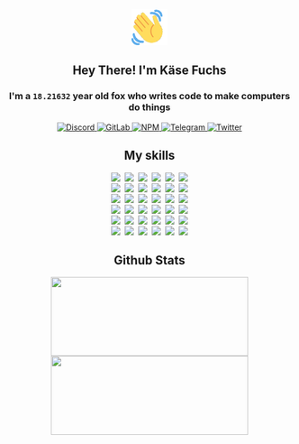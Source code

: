 <div><p align=center><img src=./resources/images/wave.gif width=64px height=64px></p><h2 align=center>Hey There! I'm Käse Fuchs</h2><h3 align=center>I'm a <code>18.21632</code> year old fox who writes code to make computers do things</h3><p align=center><a href=https://discord.com/users/507526681125322772><img alt=Discord src="https://img.shields.io/badge/Discord-5865F2?logo=discord&logoColor=white&style=flat-square#72ca6537e29ec69d8c9cdd9d8fd5ca3d"> </a><a href=https://gitlab.com/kasefuchs><img alt=GitLab src="https://img.shields.io/badge/GitLab-330F63?logo=gitlab&logoColor=white&style=flat-square#72ca6537e29ec69d8c9cdd9d8fd5ca3d"> </a><a href=https://npmjs.com/~kasefuchs><img alt=NPM src="https://img.shields.io/badge/NPM-CB3837?logo=npm&logoColor=white&style=flat-square#72ca6537e29ec69d8c9cdd9d8fd5ca3d"> </a><a href=https://t.me/kasefuchs><img alt=Telegram src="https://img.shields.io/badge/Telegram-2CA5E0?logo=telegram&logoColor=white&style=flat-square#72ca6537e29ec69d8c9cdd9d8fd5ca3d"> </a><a href=https://twitter.com/kasefuchs><img alt=Twitter src="https://img.shields.io/badge/Twitter-1DA1F2?logo=twitter&logoColor=white&style=flat-square#72ca6537e29ec69d8c9cdd9d8fd5ca3d"></a></p><h2 align=center>My skills</h2><p align=center><a href=https://aws.amazon.com/ ><picture><source srcset="https://skillicons.dev/icons?i=aws&theme=dark#72ca6537e29ec69d8c9cdd9d8fd5ca3d" media="(prefers-color-scheme: dark)"><source srcset="https://skillicons.dev/icons?i=aws&theme=light#72ca6537e29ec69d8c9cdd9d8fd5ca3d" media="(prefers-color-scheme: light), (prefers-color-scheme: no-preference)"><img src="https://skillicons.dev/icons?i=aws&theme=light#72ca6537e29ec69d8c9cdd9d8fd5ca3d"></picture></a>&nbsp;&nbsp;<a href=https://en.wikipedia.org/wiki/Bash_(Unix_shell)><picture><source srcset="https://skillicons.dev/icons?i=bash&theme=dark#72ca6537e29ec69d8c9cdd9d8fd5ca3d" media="(prefers-color-scheme: dark)"><source srcset="https://skillicons.dev/icons?i=bash&theme=light#72ca6537e29ec69d8c9cdd9d8fd5ca3d" media="(prefers-color-scheme: light), (prefers-color-scheme: no-preference)"><img src="https://skillicons.dev/icons?i=bash&theme=light#72ca6537e29ec69d8c9cdd9d8fd5ca3d"></picture></a>&nbsp;&nbsp;<a href=https://discord.com/developers/docs><picture><source srcset="https://skillicons.dev/icons?i=bots&theme=dark#72ca6537e29ec69d8c9cdd9d8fd5ca3d" media="(prefers-color-scheme: dark)"><source srcset="https://skillicons.dev/icons?i=bots&theme=light#72ca6537e29ec69d8c9cdd9d8fd5ca3d" media="(prefers-color-scheme: light), (prefers-color-scheme: no-preference)"><img src="https://skillicons.dev/icons?i=bots&theme=light#72ca6537e29ec69d8c9cdd9d8fd5ca3d"></picture></a>&nbsp;&nbsp;<a href=https://www.cloudflare.com/ ><picture><source srcset="https://skillicons.dev/icons?i=cloudflare&theme=dark#72ca6537e29ec69d8c9cdd9d8fd5ca3d" media="(prefers-color-scheme: dark)"><source srcset="https://skillicons.dev/icons?i=cloudflare&theme=light#72ca6537e29ec69d8c9cdd9d8fd5ca3d" media="(prefers-color-scheme: light), (prefers-color-scheme: no-preference)"><img src="https://skillicons.dev/icons?i=cloudflare&theme=light#72ca6537e29ec69d8c9cdd9d8fd5ca3d"></picture></a>&nbsp;&nbsp;<a href=https://en.wikipedia.org/wiki/CSS><picture><source srcset="https://skillicons.dev/icons?i=css&theme=dark#72ca6537e29ec69d8c9cdd9d8fd5ca3d" media="(prefers-color-scheme: dark)"><source srcset="https://skillicons.dev/icons?i=css&theme=light#72ca6537e29ec69d8c9cdd9d8fd5ca3d" media="(prefers-color-scheme: light), (prefers-color-scheme: no-preference)"><img src="https://skillicons.dev/icons?i=css&theme=light#72ca6537e29ec69d8c9cdd9d8fd5ca3d"></picture></a>&nbsp;&nbsp;<a href=https://www.docker.com/ ><picture><source srcset="https://skillicons.dev/icons?i=docker&theme=dark#72ca6537e29ec69d8c9cdd9d8fd5ca3d" media="(prefers-color-scheme: dark)"><source srcset="https://skillicons.dev/icons?i=docker&theme=light#72ca6537e29ec69d8c9cdd9d8fd5ca3d" media="(prefers-color-scheme: light), (prefers-color-scheme: no-preference)"><img src="https://skillicons.dev/icons?i=docker&theme=light#72ca6537e29ec69d8c9cdd9d8fd5ca3d"></picture></a><br><a href=https://www.electronjs.org/ ><picture><source srcset="https://skillicons.dev/icons?i=electron&theme=dark#72ca6537e29ec69d8c9cdd9d8fd5ca3d" media="(prefers-color-scheme: dark)"><source srcset="https://skillicons.dev/icons?i=electron&theme=light#72ca6537e29ec69d8c9cdd9d8fd5ca3d" media="(prefers-color-scheme: light), (prefers-color-scheme: no-preference)"><img src="https://skillicons.dev/icons?i=electron&theme=light#72ca6537e29ec69d8c9cdd9d8fd5ca3d"></picture></a>&nbsp;&nbsp;<a href=https://expressjs.com/ ><picture><source srcset="https://skillicons.dev/icons?i=express&theme=dark#72ca6537e29ec69d8c9cdd9d8fd5ca3d" media="(prefers-color-scheme: dark)"><source srcset="https://skillicons.dev/icons?i=express&theme=light#72ca6537e29ec69d8c9cdd9d8fd5ca3d" media="(prefers-color-scheme: light), (prefers-color-scheme: no-preference)"><img src="https://skillicons.dev/icons?i=express&theme=light#72ca6537e29ec69d8c9cdd9d8fd5ca3d"></picture></a>&nbsp;&nbsp;<a href=https://www.figma.com/ ><picture><source srcset="https://skillicons.dev/icons?i=figma&theme=dark#72ca6537e29ec69d8c9cdd9d8fd5ca3d" media="(prefers-color-scheme: dark)"><source srcset="https://skillicons.dev/icons?i=figma&theme=light#72ca6537e29ec69d8c9cdd9d8fd5ca3d" media="(prefers-color-scheme: light), (prefers-color-scheme: no-preference)"><img src="https://skillicons.dev/icons?i=figma&theme=light#72ca6537e29ec69d8c9cdd9d8fd5ca3d"></picture></a>&nbsp;&nbsp;<a href=https://firebase.google.com/ ><picture><source srcset="https://skillicons.dev/icons?i=firebase&theme=dark#72ca6537e29ec69d8c9cdd9d8fd5ca3d" media="(prefers-color-scheme: dark)"><source srcset="https://skillicons.dev/icons?i=firebase&theme=light#72ca6537e29ec69d8c9cdd9d8fd5ca3d" media="(prefers-color-scheme: light), (prefers-color-scheme: no-preference)"><img src="https://skillicons.dev/icons?i=firebase&theme=light#72ca6537e29ec69d8c9cdd9d8fd5ca3d"></picture></a>&nbsp;&nbsp;<a href=https://flask.palletsprojects.com/ ><picture><source srcset="https://skillicons.dev/icons?i=flask&theme=dark#72ca6537e29ec69d8c9cdd9d8fd5ca3d" media="(prefers-color-scheme: dark)"><source srcset="https://skillicons.dev/icons?i=flask&theme=light#72ca6537e29ec69d8c9cdd9d8fd5ca3d" media="(prefers-color-scheme: light), (prefers-color-scheme: no-preference)"><img src="https://skillicons.dev/icons?i=flask&theme=light#72ca6537e29ec69d8c9cdd9d8fd5ca3d"></picture></a>&nbsp;&nbsp;<a href=https://cloud.google.com/ ><picture><source srcset="https://skillicons.dev/icons?i=gcp&theme=dark#72ca6537e29ec69d8c9cdd9d8fd5ca3d" media="(prefers-color-scheme: dark)"><source srcset="https://skillicons.dev/icons?i=gcp&theme=light#72ca6537e29ec69d8c9cdd9d8fd5ca3d" media="(prefers-color-scheme: light), (prefers-color-scheme: no-preference)"><img src="https://skillicons.dev/icons?i=gcp&theme=light#72ca6537e29ec69d8c9cdd9d8fd5ca3d"></picture></a><br><a href=https://git-scm.com/ ><picture><source srcset="https://skillicons.dev/icons?i=git&theme=dark#72ca6537e29ec69d8c9cdd9d8fd5ca3d" media="(prefers-color-scheme: dark)"><source srcset="https://skillicons.dev/icons?i=git&theme=light#72ca6537e29ec69d8c9cdd9d8fd5ca3d" media="(prefers-color-scheme: light), (prefers-color-scheme: no-preference)"><img src="https://skillicons.dev/icons?i=git&theme=light#72ca6537e29ec69d8c9cdd9d8fd5ca3d"></picture></a>&nbsp;&nbsp;<a href=https://github.com/ ><picture><source srcset="https://skillicons.dev/icons?i=github&theme=dark#72ca6537e29ec69d8c9cdd9d8fd5ca3d" media="(prefers-color-scheme: dark)"><source srcset="https://skillicons.dev/icons?i=github&theme=light#72ca6537e29ec69d8c9cdd9d8fd5ca3d" media="(prefers-color-scheme: light), (prefers-color-scheme: no-preference)"><img src="https://skillicons.dev/icons?i=github&theme=light#72ca6537e29ec69d8c9cdd9d8fd5ca3d"></picture></a>&nbsp;&nbsp;<a href=https://gitlab.com/ ><picture><source srcset="https://skillicons.dev/icons?i=gitlab&theme=dark#72ca6537e29ec69d8c9cdd9d8fd5ca3d" media="(prefers-color-scheme: dark)"><source srcset="https://skillicons.dev/icons?i=gitlab&theme=light#72ca6537e29ec69d8c9cdd9d8fd5ca3d" media="(prefers-color-scheme: light), (prefers-color-scheme: no-preference)"><img src="https://skillicons.dev/icons?i=gitlab&theme=light#72ca6537e29ec69d8c9cdd9d8fd5ca3d"></picture></a>&nbsp;&nbsp;<a href=https://www.heroku.com/ ><picture><source srcset="https://skillicons.dev/icons?i=heroku&theme=dark#72ca6537e29ec69d8c9cdd9d8fd5ca3d" media="(prefers-color-scheme: dark)"><source srcset="https://skillicons.dev/icons?i=heroku&theme=light#72ca6537e29ec69d8c9cdd9d8fd5ca3d" media="(prefers-color-scheme: light), (prefers-color-scheme: no-preference)"><img src="https://skillicons.dev/icons?i=heroku&theme=light#72ca6537e29ec69d8c9cdd9d8fd5ca3d"></picture></a>&nbsp;&nbsp;<a href=https://en.wikipedia.org/wiki/HTML><picture><source srcset="https://skillicons.dev/icons?i=html&theme=dark#72ca6537e29ec69d8c9cdd9d8fd5ca3d" media="(prefers-color-scheme: dark)"><source srcset="https://skillicons.dev/icons?i=html&theme=light#72ca6537e29ec69d8c9cdd9d8fd5ca3d" media="(prefers-color-scheme: light), (prefers-color-scheme: no-preference)"><img src="https://skillicons.dev/icons?i=html&theme=light#72ca6537e29ec69d8c9cdd9d8fd5ca3d"></picture></a>&nbsp;&nbsp;<a href=https://en.wikipedia.org/wiki/JavaScript><picture><source srcset="https://skillicons.dev/icons?i=js&theme=dark#72ca6537e29ec69d8c9cdd9d8fd5ca3d" media="(prefers-color-scheme: dark)"><source srcset="https://skillicons.dev/icons?i=js&theme=light#72ca6537e29ec69d8c9cdd9d8fd5ca3d" media="(prefers-color-scheme: light), (prefers-color-scheme: no-preference)"><img src="https://skillicons.dev/icons?i=js&theme=light#72ca6537e29ec69d8c9cdd9d8fd5ca3d"></picture></a><br><a href=https://en.wikipedia.org/wiki/Linux><picture><source srcset="https://skillicons.dev/icons?i=linux&theme=dark#72ca6537e29ec69d8c9cdd9d8fd5ca3d" media="(prefers-color-scheme: dark)"><source srcset="https://skillicons.dev/icons?i=linux&theme=light#72ca6537e29ec69d8c9cdd9d8fd5ca3d" media="(prefers-color-scheme: light), (prefers-color-scheme: no-preference)"><img src="https://skillicons.dev/icons?i=linux&theme=light#72ca6537e29ec69d8c9cdd9d8fd5ca3d"></picture></a>&nbsp;&nbsp;<a href=https://mui.com/ ><picture><source srcset="https://skillicons.dev/icons?i=materialui&theme=dark#72ca6537e29ec69d8c9cdd9d8fd5ca3d" media="(prefers-color-scheme: dark)"><source srcset="https://skillicons.dev/icons?i=materialui&theme=light#72ca6537e29ec69d8c9cdd9d8fd5ca3d" media="(prefers-color-scheme: light), (prefers-color-scheme: no-preference)"><img src="https://skillicons.dev/icons?i=materialui&theme=light#72ca6537e29ec69d8c9cdd9d8fd5ca3d"></picture></a>&nbsp;&nbsp;<a href=https://en.wikipedia.org/wiki/Markdown><picture><source srcset="https://skillicons.dev/icons?i=md&theme=dark#72ca6537e29ec69d8c9cdd9d8fd5ca3d" media="(prefers-color-scheme: dark)"><source srcset="https://skillicons.dev/icons?i=md&theme=light#72ca6537e29ec69d8c9cdd9d8fd5ca3d" media="(prefers-color-scheme: light), (prefers-color-scheme: no-preference)"><img src="https://skillicons.dev/icons?i=md&theme=light#72ca6537e29ec69d8c9cdd9d8fd5ca3d"></picture></a>&nbsp;&nbsp;<a href=https://www.mongodb.com/ ><picture><source srcset="https://skillicons.dev/icons?i=mongodb&theme=dark#72ca6537e29ec69d8c9cdd9d8fd5ca3d" media="(prefers-color-scheme: dark)"><source srcset="https://skillicons.dev/icons?i=mongodb&theme=light#72ca6537e29ec69d8c9cdd9d8fd5ca3d" media="(prefers-color-scheme: light), (prefers-color-scheme: no-preference)"><img src="https://skillicons.dev/icons?i=mongodb&theme=light#72ca6537e29ec69d8c9cdd9d8fd5ca3d"></picture></a>&nbsp;&nbsp;<a href=https://www.mysql.com/ ><picture><source srcset="https://skillicons.dev/icons?i=mysql&theme=dark#72ca6537e29ec69d8c9cdd9d8fd5ca3d" media="(prefers-color-scheme: dark)"><source srcset="https://skillicons.dev/icons?i=mysql&theme=light#72ca6537e29ec69d8c9cdd9d8fd5ca3d" media="(prefers-color-scheme: light), (prefers-color-scheme: no-preference)"><img src="https://skillicons.dev/icons?i=mysql&theme=light#72ca6537e29ec69d8c9cdd9d8fd5ca3d"></picture></a>&nbsp;&nbsp;<a href=https://nextjs.org/ ><picture><source srcset="https://skillicons.dev/icons?i=nextjs&theme=dark#72ca6537e29ec69d8c9cdd9d8fd5ca3d" media="(prefers-color-scheme: dark)"><source srcset="https://skillicons.dev/icons?i=nextjs&theme=light#72ca6537e29ec69d8c9cdd9d8fd5ca3d" media="(prefers-color-scheme: light), (prefers-color-scheme: no-preference)"><img src="https://skillicons.dev/icons?i=nextjs&theme=light#72ca6537e29ec69d8c9cdd9d8fd5ca3d"></picture></a><br><a href=https://nodejs.org/en/ ><picture><source srcset="https://skillicons.dev/icons?i=nodejs&theme=dark#72ca6537e29ec69d8c9cdd9d8fd5ca3d" media="(prefers-color-scheme: dark)"><source srcset="https://skillicons.dev/icons?i=nodejs&theme=light#72ca6537e29ec69d8c9cdd9d8fd5ca3d" media="(prefers-color-scheme: light), (prefers-color-scheme: no-preference)"><img src="https://skillicons.dev/icons?i=nodejs&theme=light#72ca6537e29ec69d8c9cdd9d8fd5ca3d"></picture></a>&nbsp;&nbsp;<a href=https://www.postgresql.org/ ><picture><source srcset="https://skillicons.dev/icons?i=postgres&theme=dark#72ca6537e29ec69d8c9cdd9d8fd5ca3d" media="(prefers-color-scheme: dark)"><source srcset="https://skillicons.dev/icons?i=postgres&theme=light#72ca6537e29ec69d8c9cdd9d8fd5ca3d" media="(prefers-color-scheme: light), (prefers-color-scheme: no-preference)"><img src="https://skillicons.dev/icons?i=postgres&theme=light#72ca6537e29ec69d8c9cdd9d8fd5ca3d"></picture></a>&nbsp;&nbsp;<a href=https://learn.microsoft.com/en-us/powershell/ ><picture><source srcset="https://skillicons.dev/icons?i=powershell&theme=dark#72ca6537e29ec69d8c9cdd9d8fd5ca3d" media="(prefers-color-scheme: dark)"><source srcset="https://skillicons.dev/icons?i=powershell&theme=light#72ca6537e29ec69d8c9cdd9d8fd5ca3d" media="(prefers-color-scheme: light), (prefers-color-scheme: no-preference)"><img src="https://skillicons.dev/icons?i=powershell&theme=light#72ca6537e29ec69d8c9cdd9d8fd5ca3d"></picture></a>&nbsp;&nbsp;<a href=https://www.python.org/ ><picture><source srcset="https://skillicons.dev/icons?i=py&theme=dark#72ca6537e29ec69d8c9cdd9d8fd5ca3d" media="(prefers-color-scheme: dark)"><source srcset="https://skillicons.dev/icons?i=py&theme=light#72ca6537e29ec69d8c9cdd9d8fd5ca3d" media="(prefers-color-scheme: light), (prefers-color-scheme: no-preference)"><img src="https://skillicons.dev/icons?i=py&theme=light#72ca6537e29ec69d8c9cdd9d8fd5ca3d"></picture></a>&nbsp;&nbsp;<a href=https://www.raspberrypi.org/ ><picture><source srcset="https://skillicons.dev/icons?i=raspberrypi&theme=dark#72ca6537e29ec69d8c9cdd9d8fd5ca3d" media="(prefers-color-scheme: dark)"><source srcset="https://skillicons.dev/icons?i=raspberrypi&theme=light#72ca6537e29ec69d8c9cdd9d8fd5ca3d" media="(prefers-color-scheme: light), (prefers-color-scheme: no-preference)"><img src="https://skillicons.dev/icons?i=raspberrypi&theme=light#72ca6537e29ec69d8c9cdd9d8fd5ca3d"></picture></a>&nbsp;&nbsp;<a href=https://reactjs.org/ ><picture><source srcset="https://skillicons.dev/icons?i=react&theme=dark#72ca6537e29ec69d8c9cdd9d8fd5ca3d" media="(prefers-color-scheme: dark)"><source srcset="https://skillicons.dev/icons?i=react&theme=light#72ca6537e29ec69d8c9cdd9d8fd5ca3d" media="(prefers-color-scheme: light), (prefers-color-scheme: no-preference)"><img src="https://skillicons.dev/icons?i=react&theme=light#72ca6537e29ec69d8c9cdd9d8fd5ca3d"></picture></a><br><a href=https://redux.js.org/ ><picture><source srcset="https://skillicons.dev/icons?i=redux&theme=dark#72ca6537e29ec69d8c9cdd9d8fd5ca3d" media="(prefers-color-scheme: dark)"><source srcset="https://skillicons.dev/icons?i=redux&theme=light#72ca6537e29ec69d8c9cdd9d8fd5ca3d" media="(prefers-color-scheme: light), (prefers-color-scheme: no-preference)"><img src="https://skillicons.dev/icons?i=redux&theme=light#72ca6537e29ec69d8c9cdd9d8fd5ca3d"></picture></a>&nbsp;&nbsp;<a href=https://en.wikipedia.org/wiki/Regular_expression><picture><source srcset="https://skillicons.dev/icons?i=regex&theme=dark#72ca6537e29ec69d8c9cdd9d8fd5ca3d" media="(prefers-color-scheme: dark)"><source srcset="https://skillicons.dev/icons?i=regex&theme=light#72ca6537e29ec69d8c9cdd9d8fd5ca3d" media="(prefers-color-scheme: light), (prefers-color-scheme: no-preference)"><img src="https://skillicons.dev/icons?i=regex&theme=light#72ca6537e29ec69d8c9cdd9d8fd5ca3d"></picture></a>&nbsp;&nbsp;<a href=https://en.wikipedia.org/wiki/Sass_(stylesheet_language)><picture><source srcset="https://skillicons.dev/icons?i=sass&theme=dark#72ca6537e29ec69d8c9cdd9d8fd5ca3d" media="(prefers-color-scheme: dark)"><source srcset="https://skillicons.dev/icons?i=sass&theme=light#72ca6537e29ec69d8c9cdd9d8fd5ca3d" media="(prefers-color-scheme: light), (prefers-color-scheme: no-preference)"><img src="https://skillicons.dev/icons?i=sass&theme=light#72ca6537e29ec69d8c9cdd9d8fd5ca3d"></picture></a>&nbsp;&nbsp;<a href=https://www.typescriptlang.org/ ><picture><source srcset="https://skillicons.dev/icons?i=ts&theme=dark#72ca6537e29ec69d8c9cdd9d8fd5ca3d" media="(prefers-color-scheme: dark)"><source srcset="https://skillicons.dev/icons?i=ts&theme=light#72ca6537e29ec69d8c9cdd9d8fd5ca3d" media="(prefers-color-scheme: light), (prefers-color-scheme: no-preference)"><img src="https://skillicons.dev/icons?i=ts&theme=light#72ca6537e29ec69d8c9cdd9d8fd5ca3d"></picture></a>&nbsp;&nbsp;<a href=https://unity.com/ ><picture><source srcset="https://skillicons.dev/icons?i=unity&theme=dark#72ca6537e29ec69d8c9cdd9d8fd5ca3d" media="(prefers-color-scheme: dark)"><source srcset="https://skillicons.dev/icons?i=unity&theme=light#72ca6537e29ec69d8c9cdd9d8fd5ca3d" media="(prefers-color-scheme: light), (prefers-color-scheme: no-preference)"><img src="https://skillicons.dev/icons?i=unity&theme=light#72ca6537e29ec69d8c9cdd9d8fd5ca3d"></picture></a>&nbsp;&nbsp;<a href=https://workers.cloudflare.com/ ><picture><source srcset="https://skillicons.dev/icons?i=workers&theme=dark#72ca6537e29ec69d8c9cdd9d8fd5ca3d" media="(prefers-color-scheme: dark)"><source srcset="https://skillicons.dev/icons?i=workers&theme=light#72ca6537e29ec69d8c9cdd9d8fd5ca3d" media="(prefers-color-scheme: light), (prefers-color-scheme: no-preference)"><img src="https://skillicons.dev/icons?i=workers&theme=light#72ca6537e29ec69d8c9cdd9d8fd5ca3d"></picture></a><br></p><h2 align=center>Github Stats</h2><p align=center><picture><source srcset="https://github-readme-stats-kasefuchs.vercel.app/api/?count_private=true&hide_border=true&hide_rank=true&line_height=20&hide_title=true&username=Kasefuchs&theme=dark#72ca6537e29ec69d8c9cdd9d8fd5ca3d" media="(prefers-color-scheme: dark)"><source srcset="https://github-readme-stats-kasefuchs.vercel.app/api/?count_private=true&hide_border=true&hide_rank=true&line_height=20&hide_title=true&username=Kasefuchs&theme=light#72ca6537e29ec69d8c9cdd9d8fd5ca3d" media="(prefers-color-scheme: light), (prefers-color-scheme: no-preference)"><img align=middle width=350 height=140 src="https://github-readme-stats-kasefuchs.vercel.app/api/?count_private=true&hide_border=true&hide_rank=true&line_height=20&hide_title=true&username=Kasefuchs&theme=light#72ca6537e29ec69d8c9cdd9d8fd5ca3d"></picture><picture><source srcset="https://github-readme-stats-kasefuchs.vercel.app/api/top-langs/?count_private=true&hide_border=true&layout=compact&username=Kasefuchs&theme=dark#72ca6537e29ec69d8c9cdd9d8fd5ca3d" media="(prefers-color-scheme: dark)"><source srcset="https://github-readme-stats-kasefuchs.vercel.app/api/top-langs/?count_private=true&hide_border=true&layout=compact&username=Kasefuchs&theme=light#72ca6537e29ec69d8c9cdd9d8fd5ca3d" media="(prefers-color-scheme: light), (prefers-color-scheme: no-preference)"><img align=middle width=350 height=140 src="https://github-readme-stats-kasefuchs.vercel.app/api/top-langs/?count_private=true&hide_border=true&layout=compact&username=Kasefuchs&theme=light#72ca6537e29ec69d8c9cdd9d8fd5ca3d"></picture></p><img src="https://hit.yhype.me/github/profile?user_id=64592097#72ca6537e29ec69d8c9cdd9d8fd5ca3d" alt=""></div>